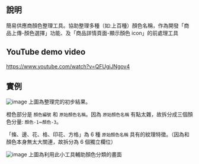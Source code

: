 說明
---------------------

簡易供應商顏色整理工具。協助整理多種（如:上百種）顏色名稱，作為開發「商品上傳-顏色選擇」功能、及「商品詳情頁面-顯示顏色 icon」的前處理工具


YouTube demo video
---------------------

https://www.youtube.com/watch?v=QFUgiJNgov4


實例
---------------------
![image](https://i.imgur.com/QjnvSTb.png)
上圖為整理完的初步結果。

橙色部分是 `顏色編號` 和 `原始顏色名稱`。因為 `原始顏色名稱` 有點太雜，故拆分成三個顏色分量: `顏色-1`~`顏色-3`。

「條、邊、花、格、印花、方格」為 6 種 `原始顏色名稱` 具有的紋理特徵。（因為和顏色本身無太大關連，故拆分為 6 個獨立欄位）

![image](https://i.imgur.com/QjnvSTb.png)
上圖為利用此小工具輔助顏色分類的畫面
